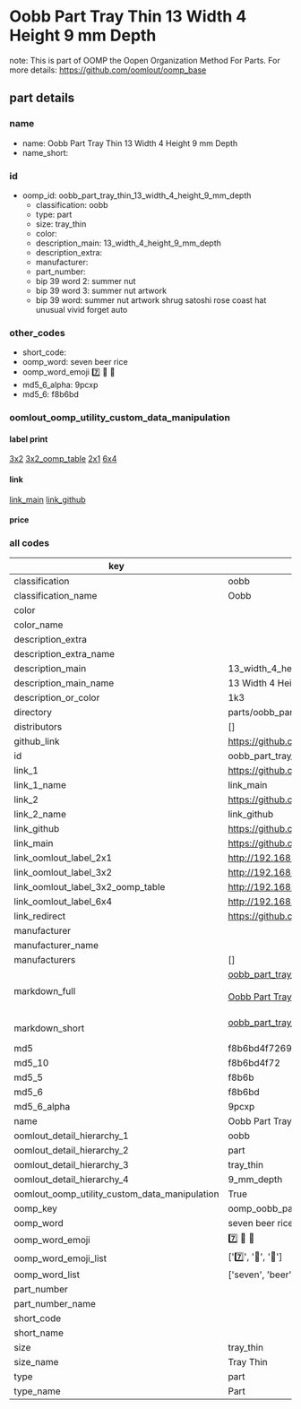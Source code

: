 # Oobb Part Tray Thin 13 Width 4 Height 9 mm Depth  

note: This is part of OOMP the Oopen Organization Method For Parts. For more details: https://github.com/oomlout/oomp_base

##  part details
  







### name
* name: Oobb Part Tray Thin 13 Width 4 Height 9 mm Depth
* name_short: 
### id
* oomp_id: oobb_part_tray_thin_13_width_4_height_9_mm_depth
  * classification: oobb
  * type: part
  * size: tray_thin
  * color: 
  * description_main: 13_width_4_height_9_mm_depth
  * description_extra: 
  * manufacturer: 
  * part_number: 
  * bip 39 word 2: summer nut
  * bip 39 word 3: summer nut artwork
  * bip 39 word: summer nut artwork shrug satoshi rose coast hat unusual vivid forget auto

### other_codes
* short_code: 
* oomp_word: seven beer rice
* oomp_word_emoji :seven: :beer: :rice:
* md5_6_alpha: 9pcxp
* md5_6: f8b6bd






### oomlout_oomp_utility_custom_data_manipulation
#### label print
[3x2](http://192.168.1.245:1112/?label=oomp%209pcxp)
[3x2_oomp_table](http://192.168.1.108:1112/?label=oomp%209pcxp)
[2x1](http://192.168.1.242:1112/?label=oomp%209pcxp)
[6x4](http://192.168.1.55:1112/?label=oomp%209pcxp)    

#### link

[link_main](https://github.com/oomlout/oomlout_oomp_version_1_messy/tree/main/parts/oobb_part_tray_thin_13_width_4_height_9_mm_depth) [link_github](https://github.com/oomlout/oomlout_oomp_version_1_messy/tree/main/parts/oobb_part_tray_thin_13_width_4_height_9_mm_depth)                             

#### price







### all codes 
| key | value |  
| --- | --- |  
| classification | oobb |  
| classification_name | Oobb |  
| color |  |  
| color_name |  |  
| description_extra |  |  
| description_extra_name |  |  
| description_main | 13_width_4_height_9_mm_depth |  
| description_main_name | 13 Width 4 Height 9 mm Depth |  
| description_or_color | 1k3 |  
| directory | parts/oobb_part_tray_thin_13_width_4_height_9_mm_depth |  
| distributors | [] |  
| github_link | https://github.com/oomlout/oomlout_oomp_part_src/tree/main/parts/oobb_part_tray_thin_13_width_4_height_9_mm_depth |  
| id | oobb_part_tray_thin_13_width_4_height_9_mm_depth |  
| link_1 | https://github.com/oomlout/oomlout_oomp_version_1_messy/tree/main/parts/oobb_part_tray_thin_13_width_4_height_9_mm_depth |  
| link_1_name | link_main |  
| link_2 | https://github.com/oomlout/oomlout_oomp_version_1_messy/tree/main/parts/oobb_part_tray_thin_13_width_4_height_9_mm_depth |  
| link_2_name | link_github |  
| link_github | https://github.com/oomlout/oomlout_oomp_version_1_messy/tree/main/parts/oobb_part_tray_thin_13_width_4_height_9_mm_depth |  
| link_main | https://github.com/oomlout/oomlout_oomp_version_1_messy/tree/main/parts/oobb_part_tray_thin_13_width_4_height_9_mm_depth |  
| link_oomlout_label_2x1 | http://192.168.1.242:1112/?label=oomp%209pcxp |  
| link_oomlout_label_3x2 | http://192.168.1.245:1112/?label=oomp%209pcxp |  
| link_oomlout_label_3x2_oomp_table | http://192.168.1.108:1112/?label=oomp%209pcxp |  
| link_oomlout_label_6x4 | http://192.168.1.55:1112/?label=oomp%209pcxp |  
| link_redirect | https://github.com/oomlout/oomlout_oomp_version_1_messy/tree/main/parts/oobb_part_tray_thin_13_width_4_height_9_mm_depth |  
| manufacturer |  |  
| manufacturer_name |  |  
| manufacturers | [] |  
| markdown_full | [oobb_part_tray_thin_13_width_4_height_9_mm_depth](none)<br>[](none)<br>[Oobb Part Tray Thin 13 Width 4 Height 9 Mm Depth](none)<br><br> |  
| markdown_short | [oobb_part_tray_thin_13_width_4_height_9_mm_depth](none)<br><br> |  
| md5 | f8b6bd4f7269859af05fbc741a65eec9 |  
| md5_10 | f8b6bd4f72 |  
| md5_5 | f8b6b |  
| md5_6 | f8b6bd |  
| md5_6_alpha | 9pcxp |  
| name | Oobb Part Tray Thin 13 Width 4 Height 9 mm Depth |  
| oomlout_detail_hierarchy_1 | oobb |  
| oomlout_detail_hierarchy_2 | part |  
| oomlout_detail_hierarchy_3 | tray_thin |  
| oomlout_detail_hierarchy_4 | 9_mm_depth |  
| oomlout_oomp_utility_custom_data_manipulation | True |  
| oomp_key | oomp_oobb_part_tray_thin_13_width_4_height_9_mm_depth |  
| oomp_word | seven beer rice |  
| oomp_word_emoji | :seven: :beer: :rice: |  
| oomp_word_emoji_list | [':seven:', ':beer:', ':rice:'] |  
| oomp_word_list | ['seven', 'beer', 'rice'] |  
| part_number |  |  
| part_number_name |  |  
| short_code |  |  
| short_name |  |  
| size | tray_thin |  
| size_name | Tray Thin |  
| type | part |  
| type_name | Part |  
